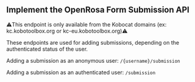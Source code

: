 ## Implement the OpenRosa Form Submission API

⚠️This endpoint is only available from the Kobocat domains (ex: kc.kobotoolbox.org or kc-eu.kobotoolbox.org)⚠️

These endpoints are used for adding submissions, depending on the authenticated status of the user.

Adding a submission as an anonymous user: `/{username}/submission`

Adding a submission as an authenticated user: `/submission`

